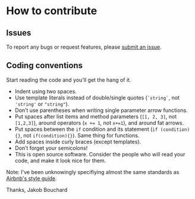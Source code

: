 # How to contribute

## Issues

To report any bugs or request features, please [submit an issue](https://github.com/jakobbouchard/yadob/issues/new/choose).

## Coding conventions

Start reading the code and you'll get the hang of it.

  * Indent using two spaces.
  * Use template literals instead of double/single quotes (`` `string` ``, not `'string'` or `"string"`).
  * Don’t use parentheses when writing single parameter arrow functions.
  * Put spaces after list items and method parameters (`[1, 2, 3]`, not `[1,2,3]`), around operators (`x += 1`, not `x+=1`), and around fat arrows.
  * Put spaces between the `if` condition and its statement (`if (condition) {}`, not `if(condition){}`). Same thing for functions.
  * Add spaces inside curly braces (except templates).
  * Don’t forget your semicolons!
  * This is open source software. Consider the people who will read your code, and make it look nice for them.

Note: I've been unknowingly specifiying almost the same standards as [Airbnb's style guide](https://github.com/airbnb/javascript).

Thanks,
Jakob Bouchard
